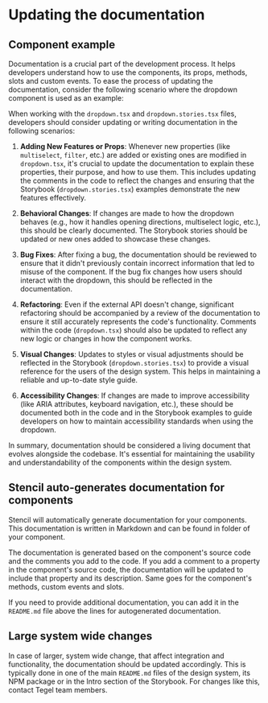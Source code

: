 # Updating the documentation

## Component example

Documentation is a crucial part of the development process. It helps developers understand how to use the components, its props, methods, slots and custom events. To ease the process of updating the documentation, consider the following scenario where the dropdown component is used as an example:

When working with the `dropdown.tsx` and `dropdown.stories.tsx` files, developers should consider updating or writing documentation in the following scenarios:

1. **Adding New Features or Props**: Whenever new properties (like `multiselect`, `filter`, etc.) are added or existing ones are modified in `dropdown.tsx`, it's crucial to update the documentation to explain these properties, their purpose, and how to use them. This includes updating the comments in the code to reflect the changes and ensuring that the Storybook (`dropdown.stories.tsx`) examples demonstrate the new features effectively.

2. **Behavioral Changes**: If changes are made to how the dropdown behaves (e.g., how it handles opening directions, multiselect logic, etc.), this should be clearly documented. The Storybook stories should be updated or new ones added to showcase these changes.

3. **Bug Fixes**: After fixing a bug, the documentation should be reviewed to ensure that it didn't previously contain incorrect information that led to misuse of the component. If the bug fix changes how users should interact with the dropdown, this should be reflected in the documentation.

4. **Refactoring**: Even if the external API doesn't change, significant refactoring should be accompanied by a review of the documentation to ensure it still accurately represents the code's functionality. Comments within the code (`dropdown.tsx`) should also be updated to reflect any new logic or changes in how the component works.

5. **Visual Changes**: Updates to styles or visual adjustments should be reflected in the Storybook (`dropdown.stories.tsx`) to provide a visual reference for the users of the design system. This helps in maintaining a reliable and up-to-date style guide.

6. **Accessibility Changes**: If changes are made to improve accessibility (like ARIA attributes, keyboard navigation, etc.), these should be documented both in the code and in the Storybook examples to guide developers on how to maintain accessibility standards when using the dropdown.

In summary, documentation should be considered a living document that evolves alongside the codebase. It's essential for maintaining the usability and understandability of the components within the design system.

## Stencil auto-generates documentation for components

Stencil will automatically generate documentation for your components. This documentation is written in Markdown and can be found in folder of your component.

The documentation is generated based on the component's source code and the comments you add to the code. If you add a comment to a property in the component's source code, the documentation will be updated to include that property and its description. Same goes for the component's methods, custom events and slots.

If you need to provide additional documentation, you can add it in the `README.md` file above the lines for autogenerated documentation.

## Large system wide changes
In case of larger, system wide change, that affect integration and functionality, the documentation should be updated accordingly. This is typically done in one of the main `README.md` files of the design system, its NPM package or in the Intro section of the Storybook.
For changes like this, contact Tegel team members.

